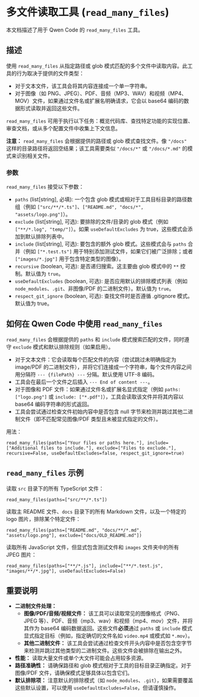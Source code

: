 # 多文件读取工具 (`read_many_files`)

本文档描述了用于 Qwen Code 的 `read_many_files` 工具。

## 描述

使用 `read_many_files` 从指定路径或 glob 模式匹配的多个文件中读取内容。此工具的行为取决于提供的文件类型：

- 对于文本文件，该工具会将其内容连接成一个单一字符串。
- 对于图像（如 PNG、JPEG）、PDF、音频（MP3、WAV）和视频（MP4、MOV）文件，如果通过文件名或扩展名明确请求，它会以 base64 编码的数据形式读取并返回这些文件。

`read_many_files` 可用于执行以下任务：概览代码库、查找特定功能的实现位置、审查文档，或从多个配置文件中收集上下文信息。

**注意：** `read_many_files` 会根据提供的路径或 glob 模式查找文件。像 `"/docs"` 这样的目录路径将返回空结果；该工具需要类似 `"/docs/*"` 或 `"/docs/*.md"` 的模式来识别相关文件。

### 参数

`read_many_files` 接受以下参数：

- `paths` (list[string], 必填): 一个包含 glob 模式或相对于工具目标目录的路径数组（例如 `["src/**/*.ts"]`、`["README.md", "docs/*", "assets/logo.png"]`）。
- `exclude` (list[string], 可选): 要排除的文件/目录的 glob 模式（例如 `["**/*.log", "temp/"]`）。如果 `useDefaultExcludes` 为 true，这些模式会添加到默认排除列表中。
- `include` (list[string], 可选): 要包含的额外 glob 模式。这些模式会与 `paths` 合并（例如 `["*.test.ts"]` 用于特别添加测试文件，如果它们被广泛排除；或者 `["images/*.jpg"]` 用于包含特定类型的图像）。
- `recursive` (boolean, 可选): 是否递归搜索。这主要由 glob 模式中的 `**` 控制。默认值为 `true`。
- `useDefaultExcludes` (boolean, 可选): 是否应用默认的排除模式列表（例如 `node_modules`、`.git`、非图像/PDF 的二进制文件）。默认值为 `true`。
- `respect_git_ignore` (boolean, 可选): 查找文件时是否遵循 .gitignore 模式。默认值为 true。

## 如何在 Qwen Code 中使用 `read_many_files`

`read_many_files` 会根据提供的 `paths` 和 `include` 模式搜索匹配的文件，同时遵守 `exclude` 模式和默认排除规则（如果启用）。

- 对于文本文件：它会读取每个匹配文件的内容（尝试跳过未明确指定为 image/PDF 的二进制文件），并将它们连接成一个字符串，每个文件内容之间用分隔符 `--- {filePath} ---` 分隔。默认使用 UTF-8 编码。
- 工具会在最后一个文件之后插入 `--- End of content ---`。
- 对于图像和 PDF 文件：如果通过文件名或扩展名显式指定（例如 `paths: ["logo.png"]` 或 `include: ["*.pdf"]`），工具会读取该文件并将其内容以 base64 编码字符串的形式返回。
- 工具会尝试通过检查文件初始内容中是否包含 null 字节来检测并跳过其他二进制文件（即不匹配常见图像/PDF 类型且未被显式指定的文件）。

用法：

```
read_many_files(paths=["Your files or paths here."], include=["Additional files to include."], exclude=["Files to exclude."], recursive=False, useDefaultExcludes=false, respect_git_ignore=true)
```

## `read_many_files` 示例

读取 `src` 目录下的所有 TypeScript 文件：

```
read_many_files(paths=["src/**/*.ts"])
```

读取主 README 文件、`docs` 目录下的所有 Markdown 文件，以及一个特定的 logo 图片，排除某个特定文件：

```
read_many_files(paths=["README.md", "docs/**/*.md", "assets/logo.png"], exclude=["docs/OLD_README.md"])
```

读取所有 JavaScript 文件，但显式包含测试文件和 `images` 文件夹中的所有 JPEG 图片：

```
read_many_files(paths=["**/*.js"], include=["**/*.test.js", "images/**/*.jpg"], useDefaultExcludes=False)
```

## 重要说明

- **二进制文件处理：**
  - **图像/PDF/音频/视频文件：** 该工具可以读取常见的图像格式（PNG、JPEG 等）、PDF、音频（mp3、wav）和视频（mp4、mov）文件，并将其作为 base64 编码数据返回。这些文件**必须**通过 `paths` 或 `include` 模式显式指定目标（例如，指定确切的文件名如 `video.mp4` 或模式如 `*.mov`）。
  - **其他二进制文件：** 该工具会尝试通过检查文件开头内容中是否包含空字节来检测并跳过其他类型的二进制文件。这些文件会被排除在输出之外。
- **性能：** 读取大量文件或单个大文件可能会占用较多资源。
- **路径准确性：** 请确保路径和 glob 模式相对于工具的目标目录正确指定。对于图像/PDF 文件，请确保模式足够具体以包含它们。
- **默认排除项：** 注意默认的排除模式（如 `node_modules`、`.git`），如果需要覆盖这些默认设置，可以使用 `useDefaultExcludes=False`，但请谨慎操作。